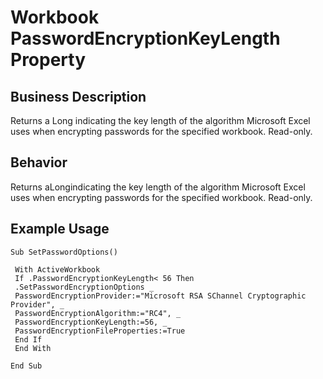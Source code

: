 # Workbook PasswordEncryptionKeyLength Property

## Business Description
Returns a Long indicating the key length of the algorithm Microsoft Excel uses when encrypting passwords for the specified workbook. Read-only.

## Behavior
Returns aLongindicating the key length of the algorithm Microsoft Excel uses when encrypting passwords for the specified workbook. Read-only.

## Example Usage
```vba
Sub SetPasswordOptions() 
 
 With ActiveWorkbook 
 If .PasswordEncryptionKeyLength< 56 Then 
 .SetPasswordEncryptionOptions _ 
 PasswordEncryptionProvider:="Microsoft RSA SChannel Cryptographic Provider", _ 
 PasswordEncryptionAlgorithm:="RC4", _ 
 PasswordEncryptionKeyLength:=56, _ 
 PasswordEncryptionFileProperties:=True 
 End If 
 End With 
 
End Sub
```